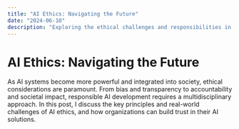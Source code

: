 ```yaml
---
title: "AI Ethics: Navigating the Future"
date: "2024-06-10"
description: "Exploring the ethical challenges and responsibilities in artificial intelligence."
---
```


# AI Ethics: Navigating the Future

As AI systems become more powerful and integrated into society, ethical considerations are paramount. From bias and transparency to accountability and societal impact, responsible AI development requires a multidisciplinary approach. In this post, I discuss the key principles and real-world challenges of AI ethics, and how organizations can build trust in their AI solutions. 